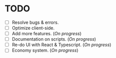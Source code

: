 # TODO
- [ ] Resolve bugs & errors.
- [ ] Optimize client-side.
- [ ] Add more features. (*On progress*)
- [ ] Documentation on scripts. (*On progress*)
- [ ] Re-do UI with React & Typescript. (*On progress*)
- [ ] Economy system. (*On progress*)
